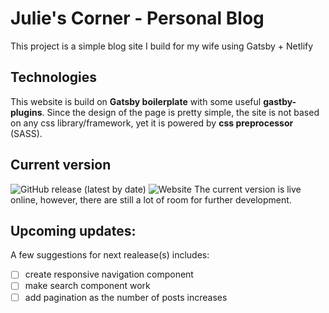 # Julie's Corner - Personal Blog
This project is a simple blog site I build for my wife using Gatsby + Netlify
## Technologies
This website is build on **Gatsby boilerplate** with some useful **gastby-plugins**. Since the design of the page is pretty simple, the site is not based on any css library/framework, yet it is powered by **css preprocessor** (SASS).  
## Current version
![GitHub release (latest by date)](https://img.shields.io/github/v/release/ghedd/tlj-blog?color=%23007c45&style=for-the-badge)
![Website](https://img.shields.io/website?style=for-the-badge&up_message=live&url=https%3A%2F%2Fjuliescorner.net)
The current version is live online, however, there are still a lot of room for further development.
## Upcoming updates:
A few suggestions for next realease(s) includes:
- [ ] create responsive navigation component
- [ ] make search component work
- [ ] add pagination as the number of posts increases 
